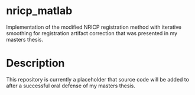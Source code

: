 # nricp_matlab
Implementation of the modified NRICP registration method with iterative smoothing for registration artifact correction that was presented in my masters thesis.

# Description
This repository is currently a placeholder that source code will be added to after a successful oral defense of my masters thesis.
